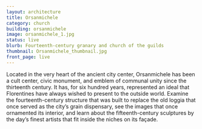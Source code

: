 ```yaml
---
layout: architecture
title: Orsanmichele
category: church
building: orsanmichele
image: orsanmichele_1.jpg
status: live
blurb: Fourteenth-century granary and church of the guilds
thumbnail: Orsanmichele_thumbnail.jpg
front_page: live
---
```


Located in the very heart of the ancient city center, Orsanmichele has been a cult center, civic monument, and emblem of communal unity since the thirteenth century. It has, for six hundred years, represented an ideal that Florentines have always wished to present to the outside world. Examine the fourteenth-century structure that was built to replace the old loggia that once served as the city’s grain dispensary, see the images that once ornamented its interior, and learn about the fifteenth-century sculptures by the day’s finest artists that fit inside the niches on its façade.

<!--
#Information on Orsanmichele

\- building, tabernacle

#Information on the Statues
The information given here is derived from the information cards found in the Museum of Orsanmichele. Translations doen by Aidan Valente.

##Saint Peter
- c. 1425
- Attributed to Bernardo Ciuffagni
- Arte dei Beccai
In the absence of documentary sources, for the statue of Saint Peter both dating and artistic paternity have always been strongly controversial. It has been traditionally attributed to Donatello due to the words written by Vasari; in fact, he asserted that the Arte dei Beccai had assigned the execution of the work to Brunelleschi and Donatello together, but that the latter had worked alone.
For the sculpture, "most wise and wonderful," also attributed in the past to Nanni di Banco and to Michelozzo, there was recently advanced a new hypothesis, that sees Filippo Brunelleschi as the author of both the tabernacle and of the statue, in which the artist would propose a model of antique statuary in a time in which his interest in sculpture is documented, shared with Donatello.
Less suggested, but perhaps more convincing appears the just-as-recent attribution that revives the name, once advanced in the past, of Bernardo Ciuffagni, postponing the dating to the middle of the second decade of the Quattrocento.
The Saint Peter turned out to be one of the marble statues in the best condition of conservation, perhaps because it is carved from a special quality and compact apuane marble, was removed from its tabernacle in 1990 and restored by the Opificio delle Pietre Dure the following year. It is the only statue on which traces of gilding were not found, not only from degradation, so that it is supposed to have had none from the outset. The poor porosity of the marble has preserved the work not only from degradation, but also from absorbing the oils laid on all of the marbles between the end of the Settecento and the Ottocento, to match them to the bronzes.
For the restoration and execution of the copy placed in the tabernacle at the occasion of the Museum's opening, the Academia of Florence and the Association of Butchers participated as sponsors in honor of their ancient art.

##Incredulity of Saint Thomas
- 1473-1483
- Andrea del Verrocchio
- Tribunale di Mercatanzia
The Tribune of Merchandise had acquired, in 1463, the niche of the Guelf Party that, years before (previous to the year 1452), had removed the bronze and gilded statue of Saint Louis by Donatello. The work was commissioned to Verrocchio in 1466, when the artist was just tired, and was completed in 1483. In 1468 it was already established that the statues were two, and the innovative idea of placing Christ and St. Thomas in the tabernacle, not statically isolated, but dialogue among themselves in an almost theatrical simulation of an affective and psychological encounter, it was already entirely elaborated between 1473 and 1476 when the figure of Christ was finished.
The accurate restoration of the group, removed from the tabernacle in 1988, was concluded by the Opificio delle Pietre Dure in 1992, and has highlighted the excellence of executive technique: the two figures are in fact made of bronze, with the "lost wax" technique on the back like bas-reliefs, and for each one it used a unique metal alloy casting. In order to prevent the possibility of an albeit minimum defect, very high metal thicknesses were made and the surface, after the smelting, was finished, polished, and chiselled with extraordinary care.
The work was created in plaster at the laboratories of the Opificio delle Pietre Dure, while the casting of the copy was recently executed under the care of the Superintendence for Environmental and Architectural Heritage.

##Saint John the Baptist
- 1413-1416
- Lorenzo Ghiberti
- Arte di Calimala
The statue of Saint John the Baptist was realized by Ghiberti under the commission of the Arte di Calimala from 1413 to 1416, while he was engaged on the North Doors of the Baptistery, and was the first grand work cast in bronze in Florence with the "lost wax" method. The same artist noted in his diary his preoccupation with the enterprise: "I did not cast it at my own expense; if it did not go well, I would have to lose the expense."
The recent restoration has brought some defects to light, attributable to an incorrect evaluation of the weight that, producing a shift in the center of gravity, impedes the statue from standing on its feet alone.
The work is signed "OPUS LAUR[E]NTII" on the hem of the garment, in which the cleaning has revealed traces of gilding.
Ghiberti prefered to represent the prophet as an adult, according to the typological Eastern iconography in vogue at the end of the Trecento, rather than the youth as found in the Renaissance. The critical reception of this Ghibertian sculpture was very low, judged very severly by critics, and considered the artist's least successful work until the thirties of this century. It was disliked for the languor of the figure and the lack of harmony between the realistic and Eastern elements. A reexamination of the work, considered within the artistic evolution of Ghiberti and no longer in relation to contemporary Florentine sculpture, has finally started, in recent times, the most deserving of reeavluations: the Saint John the Baptist may be today safely considered a masterpiece of Late Gothic Florentine statuary.
The sculpture, conceived for the contemporary tabernacle of the Arte di Calimala, also designed by Ghiberti, but executed by Albizo di Piero, was removed from its original seat in 1992; the Opificio delle Pietre Dure completed its restoration in 1994.
Making the mold remains a project, for the copy for the tabernacle and that in gesso for the Gipsoteca dell'Istituto Statale d'Arte di Firenze.

##Saint John the Evangelist
- 1515
- Baccio da Montelupo
- Arte della Seta
The historical sources relay that the Arte dei Setaiolo, wanting to substitute the marble statue of their tabernacle, commissioned the statue of their patron from the sculptor Baccio da Montelupo in 1515 and that the work cost 340 gold florins.
Vasari, recording that there were many competitors for this ambitious enterprise, wrote: "This work was finished by him with total diligence. It is said that when he had done the figure in clay, those who saw the order of the armature and the shapes he had on it, he had a beautiful thing, considering Baccio's great genius in that. And those who saw it cast with such ease, gave to Baccio the title to have a great deal of mastery, made a nice cast. These hard times in that profesion, a good name, gave him; and today more than ever by all the artists kept this figure beautiful."
It was rightly noted by critics how this sculpture is certainly an homage to the arte of Donatello and in particular to the Saint Mark of Orsanmichele, to which it allusively recalls the weathered pride of the face, made vibrant by the flowing beard, and the plastic yield of the ample folds of the mantle.
The work embodies in full the sculptor in that group of intellectuals inspired by Savonarola, who considered the link with the traditional Florentine humanism fundamental to rediscover the essence of moral, spiritual, and even artistic activity.
The Saint John the Evangelist, still in its tabernacle, is awaiting restoration.

##Madonna della Rosa
- c. 1400
- Anonymous
- Arte dei Medici e Speziali
The statue, representing a Madonna enthroned with the Infant Jesus, but called the Madonna of the Rose for the bunch of dog roses that the Infant Jesus seeks to grab from the hands of the Mother, is not documented and is therefore the object of numerous critical hypotheses culminating with the attribution to Piero di Giovanni Tedesco, a late Gothic sculptor from the north, active at the construction site of the Opera del Duomo.
The work, of which analogies with neo-Giottesque painting have been noted, for the search for equilibrium and composure that distingues it, is noted for the highly documented episode of defacement, which cost the life of the "marrano" who may have been guilty and which is recording in the Latin inscription at the base, which recounts the date (1493).
The state of conservation, visibly better compared to those found in the other marble statues of Orsanmichele, is due to the fact that the work was shifted in 1628 to the interior of the church, and then returned to the exterior in 1925. Three hundred years of shelter have preserved the statue from degrading, saving it also from the bronzed tone, which is irreversibly left, though more or less accentuated, on the surfaces of the other marble statues, the object of bronze color coatings in the Sette- and Ottocento.
The statue was recently cleaned under the care of the Superintendence for Environmental and Architectural Heritage of Florence, revealing an intact surface, even if scratched from an old, drastic cleaning. There are no remaining traces of gilding, except those on the bunch of roses.
Like the other sculptures, the Madonna of the Rose will be molded as soon as possible to obtain a copy to be placed in the tabernacle of the Arte dei Medici e Speziali, of which it was the patron, and that in gesso to be placed in the Gipsoteca dell'Istituito Statale d'Arte di Firenze.

##Saint James
- c. 1422
- Attributed to Niccolo di Pietro Lamberti
- Arte dei Valai e Pellicciai
The marble statue, commissioned by the Arte dei Vaiai e Pelliccia of which Saint James was the patron, was, like the tabernacle that contained it, at the center of a complex critical-attributive event determined also by the lack of sources documenting its execution. If the attribution to the Florentine sculptor Niccolo di Pietro Lamberti seems now agreed upon, on its dating the positions are less equivical, and if, at the base of various theses, the stylistic relationship between the statue remains, still intensely Gothic in elongated proportions and for the absence of volumetric and spatial recession, and the works of Ghiberti, in particular, the Saint John the Baptist and the Saint Matthew.
The statue of Saint James, to which in 1858 there were repairs to some fingers of the right hand, was removed from its tabernacle in 1986, and restored at the Opifico delle Pietre Dure in the following years: also its marble appears obscured by the treatment received between the Sette- and the Ottocento to render it similar to bronze and also, after cleaning, it has revealed traces of gilding on the hair and on the ornaments of the dress.
The mold and the copy, recently settled in the tabernacle, were executed under the care of tthe Superintendence for Environmental and Architectural Heritage in 1995, while the copy in gesso will be soon handled by the Istituto Statale d'Arte, which will conserve it in the Gipsoteca.
Remaining for now in its place, the relief, of admirable Gothic elegance, located at the base of the tabernacle and represents the Martyrdom of Saint James.

##Saint Mark
- 1411-1413
- Donatello
- Arte dei Linaioli e Rigattieri
The marble statue of Saint Mark, patron of the Arte dei Linaioli, was placed in the niche assigned to it, on the southern facade of Orsanmichele, in the year 1413. From documents we know that, four years previously, the Arte had commissioned to the sculptor Niccolo di Pietro Lamberti a block of Apuan marble for the monumental sculpture. In 1411 the sculpture's assignment was entrusted to Donatello, committing him to hand it over "gilded and fitted with every appropriate ornament," before the first of November, 1412. In the meantime, the Prefects Giovanni and Albizzo di Pietro had been appointed to realize the not entirely finished tabernacle, like the statue, in April of 1413.
The Saint Mark, always admired for its formal values and for the great force with which it expresses gravity and moral committment, was, like the other marble statues exposed in the external niches of Orsanmichele, subjected to one or more bronze-colored patinas applied before the last decade of the eighteenth century, and was removed from its seat on the occasion of the second World War. Once again separated from its tabernacle in 1977, it was restored under the care of the Opificio delle Pietre Dure of Florence, in which laboratory, thanks to a sponsorship by the Rhone Poulenc and the care of Michel Bourbon, was realized the copy relocated in the niche, as well as a copy in gesso deposited in the Istituto Statale d'Arte di Firenze.
The accurate restoration, rediscovering the fluidity of the model and the traces of gilding (on the hair, beard, book, pillow, and hem of the robe) has brought to light how much of the Gothic remains in this sculpture, which modern criticism regarded instead as the first totally Renaissance work in the artistic course of grand Florentine sculpture.

##Saint Eligius
- c. 1417-1421
- Nanni di Banco
- Arte dei Maniscalchi
The statue was commissioned by the Arte dei Maniscalchi, of which Saint Eligius was the patron, together with the Orafi, who were associated for the occasion. The work is not documented like the Four Crowned Saints and Saint Phillip, and also, less than the others, cited by historical sources. However, criticism did not question the attribution to Nanni di Banco, already present in the Anonymous Magliabechiano and taken from Vasari. Like the aforementioned works, there remains a great deal of discussion about the dating, and still controversial is the chronological sequence of its execution. The strong Gothicism of the figure and, on the other hand, the less-stressed classicism, are understood by critics as a starting point or a sign of evolution, that would be explained by the influence of Ghiberti's style and, in particular, the figure of Saint John the Baptist executed for Orsanmichele. More recent studies, in noting some unfinished details and a disharmonic assembly of the statue and of the other reliefs of the niche, hypothesize that the whole thing was mounted directly after the death of Nanni di Banco and therefore support the thesis that the Saint Eligius is an extreme work in the life of the sculptor.
The statue, whose pastorale in the past was stolen several times until the decision to leave it without, was removed from the tabernacle in 1988 and restored by the Opificio delle Pietre Dure, which rediscovered traces of gilding in the hair and on the ornaments of the clothes where there remain fragments of ultramarine. Because there existed a copy in gesso in the Gipsoteca of the Istituto Statale d'Arte of Florence, they were able to avoid using the statue to obtain the stone copy. The new copy, made from the gesso, was placed in the tabernacle of the Maniscalchi on the occasion of the opening of the Museum.

##Saint Stephen
- 1427-1428
- Lorenzo Ghiberti
- Arte della Lana
The statue of Saint Stephen was the fourth statue in bronze cast for Orsanmichele, and was commissioned by the Arte dei Lanaioli, which in 1425 had decided on the substitution for a marble statue of the same subject, precociously (1340) placed in the tabernacle assigned to it. The work, for which in 1427 the Arte had allocated the money corresponding to four pounds of bronze, was already in the tabernacle the following year. Ghiberti likewise, in the second of his Commentaries, records the undertaking: "I undertook for the governors of the Arte della Lana a statue of bronze four and a half braccia high, standing in the oratory of the Orto Santo Michele, of which the statue is Saint Stephen martyr, which, being my second work, was made with great diligence."
The Saint Stephen has not enjoyed critical success starting with Vasari, who praised only the verdigris of the bronze: it has never benefitted from the comparison with Saint Matthew, compared to which the sculpture appeared to many to have less artistic qualities, less avant-garde, and somewhat manicured with its impeccable drapery responding to the Gothic canon. But more modern criticism has emphasized the attention paid by the sculptor, in one view certainly Renaissance in volumetrics, in the proportions of the sculpture, and in the classicism of the face, for which it is even hypothesized an archetype shared with the Saint Phillip by Nanni di Banco.
The statue is still in its tabernacle awaiting restoration.

##Saint Matthew
- 1419-1422
- Lorenzo Ghiberti
- Arte del Cambio
The Arte del Cambio wanted, with this bronze statue, to rival the Arte di Calimala, which had previously commissioned from Ghiberti the Saint John the Baptist. The events of the deal and of the realization of the work are documented minutely, from the election of the committee for the construction of the tabernacle in 1419 (one of the members was Cosimo the Elder), to the resgistration, in March of 1423, of the expense sums, among which appear the 650 florins for the sculptor.
We know that the head and the body of the statue, modelled in 1420, were cast separately in bronze and then united, and it is also noted that Ghiberti failed the first fusion, followed in 1421, and he had to redo it at his own expense the following year.
The bronze, finely chiseled in the curls of the hair and of the beard, bears, on the lower border of the mantle, which conserves traces of gilding, the following inscription: "OPUS UNIVEERSITATIS CANSORUM FLORENTIA ANNO MCCCCXXii." To Ghiberti was also commissioned the niche, which was in the course of construction when the statue was finished.
A documented, late, and limited collaboration by Michelozzo has been amplified and subject to some critical fortune, then correctly resized. He was amazed by the strong and un-classical episode by which the work is permeated. Despite the undoubted stylistic references, in the realism of some particulars, with the Saint John the Baptist and with the final reliefs of the North Baptistery Doors, the sculpture appears quite antithetical to the spirit of the International Gothic, placing in relation Ghiberti with the humanistic Florentine world.
The bronze, which perhaps has suffered more than the others, for being placed in one of the two less profound niches of Orsanmichele because of their correspondence with the pillar inside which is the scale that connects the church with the upper floors, is still in the tabernacle awaiting restoration.

##Saint George
- 1415-1417
- Donatello
- Arte dei Corazzai e Spadai
The statue of Saint George, placed in a tabernacle less profound for the coincedence with the inside stair inserted in the corner pilaster, was commissioned by the Arte dei Corazzai e Spadai, and the bellicose saint was coneceived by Donatello in the act of looking fiercely in the direction, north-east, where reside Florence's traditional enemies.
Vasari caught the exceptionality of the sculpted figure that he defined: "...lively, in the head of that which one recognizes the beauty in the youth, the soul, and the valor of the weapons, a vivacity fiercely terrible, and a marvelous gesture of movement in that rock." The merited fame of the work also extends to the admirable form that Donatello inserted, after 1417, at the base of the tabernacle, representing Saint George killing the dragon, noteworthy for the schiacciato relief and for the perspective intuition, that are at the base of the admirable fusion of the figures with a space that appears profound and seamless.
The great admiration, of which was always the object of the Saint George of Donatello, has made sure that special attention has been paid to it by those responsible for its conservation. The degradation that struck it in a particular due to the low depth of the niche and the northward exposure, forced it in the nineteenth centuriy to a series a shifts between his tabernacle and that, left empty by the Madonna della Rosa, of the Medici e Speziali, more pretected and better oriented. The early museumization of the statue, whose nose was also broken in 1858 with a thrown rock, dates to 1891, when it was definitvely moved into the Museo Nazionale del Bargello where one still finds it with the predella, recovered in 1976. In place of the Donatellian marble was placed, not without criticism, a bronze copy executed by Oronzio Lelli and the Fonderia Galli in 1892. The copy, cleaned some years ago, is still in place.
We do not know if it will ever be possible to fill the space created for the Saint George in preparation of the Museum. While taking into account the museumization of the Bargello and by now more than historicized, it seems to us that, in this case, there would be no valid historical and scientific reasons for bringing the work to the monument for which it was conceived, accompanied by all the other sculptures of Orsanmichele.

##The Four Crowned Martyrs
- c. 1409-1416/1417
- Nanni di Banco
- Arte dei Maestri di Pietra e di Legname
A unique group with four figures in the tabernacles of Orsanmichele, represents four martyrs killed by Diocletian and elected as patrons of the Arte dei Maestri di Pietra e di Legname, who were in part both architects and sculptors. According to a legend, infact, Castore, Claudio, Sinfoniano, and Nicostrato were most able artists, who had refused to execute a statue of Aesclepius for the emperor.
On this group, as with the Saint Phillip and the Saint Eligius, there are not received documents, but the sources are in concord in attributing the work to Nanni di Banco. Very controversial is instead the date of execution, as is the chronological succession of the three works by Nanni di Banco at Orsanmichele, to the point that, in relation to the more or less earliest date hypothesized by critics, the undoubted classicity of the sculptural group was explained as a goal (from late-Gothic to Renaissance language) or instead as another Trecentesque departure towards a successive, refined Gothicism. The most recent studies, on the basis of unedited documents, place the statue in the period found between 1409 and c. 1416/17.
The work, pervaded by a strong spirit of Antiquity by the solemn poses and composures and for the very placement of the figures in a semicircle, probably borrowed from an Antique example, was sculpted using three blocks of marble: the two figures to the left are in fact linked by many blocks of marble, while those on the right are both obtained from a single block.
The Four Holy Saints, the last sculptures in marble still unrestored, will be taken shortly from the tabernacle and brought to the laboratories of the Opificio delle Pietre Dure.

##Saint Phillip
- c. 1410-1412
- Nanni di Banco
- Arte dei Calzolai
In absence of documents on the commission of the work, the historical sources are in agreement on the attribution to Nanni di Banco of the statue of Saint Phillip the Apostle, patron of the Arte dei Calzolai, but critics are not likewise in agreement on the dating, always closely connected with that of the other works by the artist present at Orsanmichele: the Four Holy Martyrs and the Saint Eligius. The two works, by their figurative language, more classic in the first and therefore closer to that of San Filippo, and more Gothic in the second, were alternatively considered as points of departure or arrival in the artistic evolution of the sculptor. Only recently, on the basis of stylistic considerations, a more precise dating of the single statues that comprise the Four Holy Martyrs, has permitted the placement of the execution of the Saint Phillip between that of the youngest  and that of the oldest of the four Saints, allowing to date it with a certain reliability to the years 1410-1412.
The sculpture, which may be considered one of the most academical works by Nanni di Banco, was retired from its tabernacle in 1992, and was restored in the laboratories of the Opifico delle Pietre Dure: also on its surface, along the pleated border of the the vestment and the shoes, there were found evident traces of gilding. The Superintendence for Environmental and Architectural Heritage is currently executing the copy, for which the impression has already been taken.

##Saint Luke
- 1583-1601
- Giambologna
- Arte dei Giudici e Notai
The events relative to the statue of Saint Luke, which is signed and dated "IOA. BOL. BELG. MDCII," are well described in a series of documents, of which some were found and published very recently.
The statue substituted the marble Saint Luke, actually exposed in the Museo Nazionale del Bargello, executed before 1406 by Niccolo di Pietro Lamberti, also author of the tabernacle. The Arte dei Giudici e Notai had initially charged the sculptor Stoldo di Gino Lorenzi of Settignano who, before dying in 1583, had only time to procure the marble. His death determined the commission to the famous sculptor and the decision to erect the statue in bronze, as it was like those of Ghiberti and of Verocchio posted in the same facade on the Via Calzaioli. From the date of Giambologna's charge, in 1583, to the date of finalization, in 1602, almost twenty years passed during which the sculptor, depsite the pressures of the Arte, had to give precedence to numerous Granducal commissions. In any case, it is certain that, in 1590, there already existed in Giambologna's workshop the life-size terracotta model, which would have served for the casting, and likewise certain to appear that the setting of the sculpture, even if updated at the moment of the effective realization, presents figurative solutions of accented Mannerism. which are well framed in the artistic production of the 1580s, moreso than in that seicentesque of Giambologna.
The Saint Lukehas suffered an unmerited critical misfortune, despite the fact that Bernini himself lauded it greatly. It has damaged it to be wrongly considered a late work produced by the artist in old age, and it has resonated with the marble statue of Saint Matthew the Apostle of the Cathedral of Orvieto, allocated to Giambologna in 1595, performed by Francavilla in 1600 and for this believed antecedent to Saint Luke, while instead the documents authorize us to assert that the ideation of this last and the terracotta sketch, which then served Francvilla, preceded the Orvietan commission.
The statue is still in the niche on the outside of Orsanmichele, awaiting restoration.
-->
